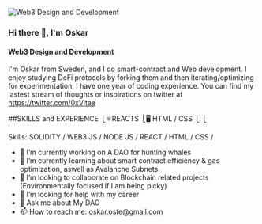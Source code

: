 ![Web3 Design and Development](https://arturssmirnovs.github.io/github-profile-readme-generator/images/banner.png)

### Hi there 👋, I'm Oskar
#### Web3 Design and Development
I'm Oskar from Sweden, and I do smart-contract and Web development. I enjoy studying DeFi protocols by forking them and then iterating/optimizing for experimentation. I have one year of coding experience. You can find my lastest stream of thoughts or inspirations on twitter at https://twitter.com/0xVitae

##SKILLS and EXPERIENCE
⎩⚛REACTS
⎩🖥 HTML / CSS
⎩
⎩

Skills: SOLIDITY / WEB3 JS / NODE JS / REACT / HTML / CSS /

- 🔭 I’m currently working on A DAO for hunting whales  
- 🌱 I’m currently learning about smart contract efficiency & gas optimization, aswell as Avalanche Subnets.
- 👯 I’m looking to collaborate on Blockchain related projects (Environmentally focused if I am being picky) 
- 🤔 I’m looking for help with my career
- 💬 Ask me about My DAO 
- 📫 How to reach me: oskar.oste@gmail.com 




